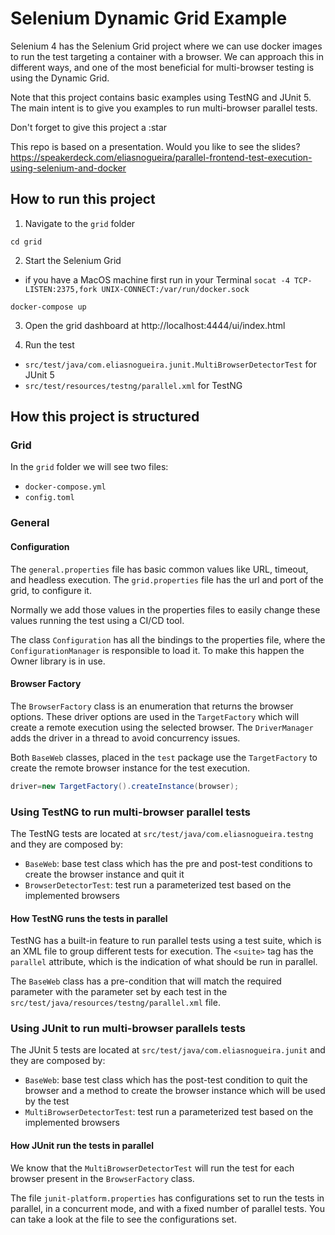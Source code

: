 # Selenium Dynamic Grid Example

Selenium 4 has the Selenium Grid project where we can use docker images to run the test targeting a container with a
browser.
We can approach this in different ways, and one of the most beneficial for multi-browser testing is using the
Dynamic Grid.

Note that this project contains basic examples using TestNG and JUnit 5.
The main intent is to give you examples to run multi-browser parallel tests.

Don't forget to give this project a :star

This repo is based on a presentation. Would you like to see the slides? 
https://speakerdeck.com/eliasnogueira/parallel-frontend-test-execution-using-selenium-and-docker

## How to run this project

1. Navigate to the `grid` folder
```shell
cd grid
```

2. Start the Selenium Grid

* if you have a MacOS machine first run in your
  Terminal `socat -4 TCP-LISTEN:2375,fork UNIX-CONNECT:/var/run/docker.sock`

```shell
docker-compose up
```

3. Open the grid dashboard at http://localhost:4444/ui/index.html

4. Run the test

* `src/test/java/com.eliasnogueira.junit.MultiBrowserDetectorTest` for JUnit 5
* `src/test/resources/testng/parallel.xml` for TestNG

## How this project is structured

### Grid

In the `grid` folder we will see two files:

* `docker-compose.yml`
* `config.toml`

### General

#### Configuration

The `general.properties` file has basic common values like URL, timeout, and headless execution.
The `grid.properties` file has the url and port of the grid, to configure it.

Normally we add those values in the properties files to easily change these values running the test using a CI/CD tool.

The class `Configuration` has all the bindings to the properties file, where the `ConfigurationManager` is responsible
to load it.
To make this happen the Owner library is in use.

#### Browser Factory

The `BrowserFactory` class is an enumeration that returns the browser options.
These driver options are used in the `TargetFactory` which will create a remote execution using the selected browser.
The `DriverManager` adds the driver in a thread to avoid concurrency issues.

Both `BaseWeb` classes, placed in the `test` package use the `TargetFactory` to create the remote browser instance for
the test execution.

```java
driver=new TargetFactory().createInstance(browser);
```

### Using TestNG to run multi-browser parallel tests

The TestNG tests are located at `src/test/java/com.eliasnogueira.testng` and they are composed by:

- `BaseWeb`: base test class which has the pre and post-test conditions to create the browser instance and quit it
- `BrowserDetectorTest`: test run a parameterized test based on the implemented browsers

#### How TestNG runs the tests in parallel

TestNG has a built-in feature to run parallel tests using a test suite, which is an XML file to group different tests for
execution. The `<suite>` tag has the `parallel` attribute, which is the indication of what should be run in parallel.

The `BaseWeb` class has a pre-condition that will match the required parameter with the parameter set by each test in
the `src/test/java/resources/testng/parallel.xml` file.

### Using JUnit to run multi-browser parallels tests

The JUnit 5 tests are located at `src/test/java/com.eliasnogueira.junit` and they are composed by:

- `BaseWeb`: base test class which has the post-test condition to quit the browser and a method to create the browser
  instance which will be used by the test
- `MultiBrowserDetectorTest`: test run a parameterized test based on the implemented browsers

#### How JUnit run the tests in parallel

We know that the `MultiBrowserDetectorTest` will run the test for each browser present in the `BrowserFactory` class.

The file `junit-platform.properties` has configurations set to run the tests in parallel, in a concurrent mode, and with
a fixed number of parallel tests. You can take a look at the file to see the configurations set.
